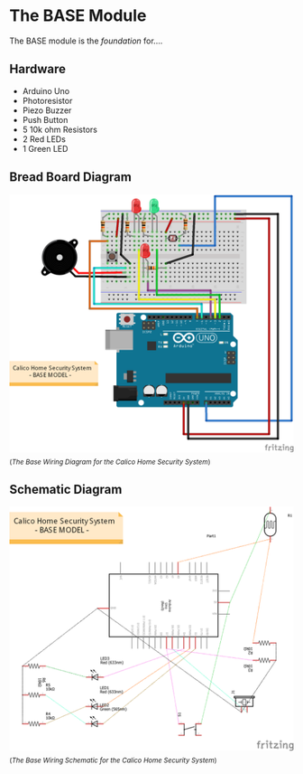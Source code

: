 The BASE Module
===============

The BASE module is the _foundation_ for....

Hardware
--------

* Arduino Uno
* Photoresistor
* Piezo Buzzer
* Push Button
* 5 10k ohm Resistors
* 2 Red LEDs
* 1 Green LED


Bread Board Diagram
-------------------

![Base Wiring Diagram](base_wiring_bb.png)
<sub>(_The Base Wiring Diagram for the Calico Home Security System_)</sub>


Schematic Diagram
-----------------

![Base Wiring Schematic](base_wiring_schem.png)
<sub>(_The Base Wiring Schematic for the Calico Home Security System_)</sub>
